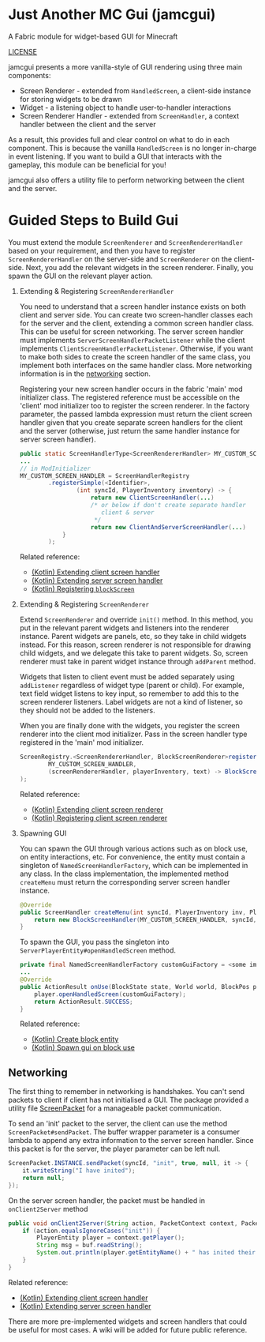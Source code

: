 # Just Another MC Gui (jamcgui)

A Fabric module for widget-based GUI for Minecraft

[LICENSE](LICENSE)

jamcgui presents a more vanilla-style of GUI rendering using
three main components:

- Screen Renderer - extended from `HandledScreen`, a client-side 
instance for storing widgets to be drawn
- Widget - a listening object to handle user-to-handler 
interactions
- Screen Renderer Handler - extended from `ScreenHandler`, a 
context handler between the client and the server

As a result, this provides full and clear control on what
to do in each component. This is because the vanilla
`HandledScreen` is no longer in-charge in event listening. 
If you want to build a GUI that interacts with the gameplay,
this module can be beneficial for you!

jamcgui also offers a utility file to perform networking
between the client and the server. 

# Guided Steps to Build Gui

You must extend the module `ScreenRenderer` and 
`ScreenRendererHandler` based on your requirement, and then
you have to register `ScreenRendererHandler` on the server-side
and `ScreenRenderer` on the client-side. Next, you add the
relevant widgets in the screen renderer. Finally, you
spawn the GUI on the relevant player action.

1. Extending & Registering `ScreenRendererHandler`

    You need to understand that a screen handler instance exists on 
    both client and server side. You can create two screen-handler
    classes each for the server and the client, extending a common 
    screen handler class. This can be useful for screen networking.
    The server screen handler must implements `ServerScreenHandlerPacketListener`
    while the client implements `ClientScreenHandlerPacketListener`.
    Otherwise, if you want to make both sides to create the screen
    handler of the same class, you implement both interfaces on the
    same handler class. More networking information is in the 
    [networking](#networking) section.

    Registering your new screen handler occurs in the fabric
    'main' mod initializer class. The registered reference
    must be accessible on the 'client' mod initializer too
    to register the screen renderer. In the factory parameter, the
    passed lambda expression must return the client screen handler
    given that you create separate screen handlers for the client
    and the server (otherwise, just return the same handler instance
    for server screen handler).
    
    ```java
    public static ScreenHandlerType<ScreenRendererHandler> MY_CUSTOM_SCREEN_HANDLER;
    ...
    // in ModInitializer
    MY_CUSTOM_SCREEN_HANDLER = ScreenHandlerRegistry
            .registerSimple(<Identifier>,
                    (int syncId, PlayerInventory inventory) -> {
                        return new ClientScreenHandler(...)
                        /* or below if don't create separate handler
                           client & server
                         */
                        return new ClientAndServerScreenHandler(...)
                }
            );
    ```
   
   Related reference:
     - [(Kotlin) Extending client screen handler](src/main/kotlin/io/github/yeyu/gui/inventory/ClientInventoryHandler.kt)
     - [(Kotlin) Extending server screen handler](src/main/kotlin/io/github/yeyu/gui/inventory/ServerInventoryHandler.kt)
     - [(Kotlin) Registering `blockScreen`](guitest/src/main/kotlin/Screens.kt)

2. Extending & Registering `ScreenRenderer`

    Extend `ScreenRenderer` and override `init()` method. In
    this method, you put in the relevant parent widgets and
    listeners into the renderer instance. Parent widgets are
    panels, etc, so they take in child widgets instead. 
    For this reason, screen renderer is not responsible
    for drawing child widgets, and we delegate this take to
    parent widgets. So, screen renderer must take in parent
    widget instance through `addParent` method.

    Widgets that listen to client event must be added 
    separately using `addListener` regardless of widget type
    (parent or child). For example, text field widget listens
    to key input, so remember to add this to the screen
    renderer listeners. Label widgets are not a kind of
    listener, so they should not be added to the listeners.

    When you are finally done with the widgets, you register
    the screen renderer into the client mod initializer.
    Pass in the screen handler type registered in the
    'main' mod initializer.
    
    ```java
    ScreenRegistry.<ScreenRendererHandler, BlockScreenRenderer>register(
            MY_CUSTOM_SCREEN_HANDLER,
            (screenRendererHandler, playerInventory, text) -> BlockScreenRenderer(screenRendererHandler, playerInventory, text)
    );
    ```

   Related reference:
     - [(Kotlin) Extending client screen renderer](guitest/src/main/kotlin/BlockScreenRenderer.kt)
     - [(Kotlin) Registering client screen renderer](guitest/src/main/kotlin/Screens.kt)

3. Spawning GUI

    You can spawn the GUI through various actions such as on
    block use, on entity interactions, etc. For convenience,
    the entity must contain a singleton of 
    `NamedScreenHandlerFactory`, which can be implemented in
    any class. In the class implementation, the 
    implemented method `createMenu` must return the
    corresponding server screen handler instance.
    
    ```java
   	@Override
   	public ScreenHandler createMenu(int syncId, PlayerInventory inv, PlayerEntity player) {
   		return new BlockScreenHandler(MY_CUSTOM_SCREEN_HANDLER, syncId, inv);
   	}
    ```
    
    To spawn the GUI, you pass the singleton into 
    `ServerPlayerEntity#openHandledScreen` method.
    
    ```java
    private final NamedScreenHandlerFactory customGuiFactory = <some implemented class>
    ...
    @Override
    public ActionResult onUse(BlockState state, World world, BlockPos pos, PlayerEntity player, Hand hand, BlockHitResult hitResult) {
        player.openHandledScreen(customGuiFactory);
        return ActionResult.SUCCESS;
    }
    ```
   
   Related reference:
     - [(Kotlin) Create block entity ](guitest/src/main/kotlin/GuiBlockEntity.kt)
     - [(Kotlin) Spawn gui on block use ](guitest/src/main/kotlin/GuiBlock.kt)
     

## <a name="networking"></a> Networking

The first thing to remember in networking is
handshakes. You can't send packets to client
if client has not initialised a GUI. The package
provided a utility file [ScreenPacket](src/main/kotlin/io/github/yeyu/packet/ScreenPacket.kt)
for a manageable packet communication.

To send an 'init' packet to the server, the client
can use the method `ScreenPacket#sendPacket`. The
buffer wrapper parameter is a consumer lambda 
to append any extra information to the server
screen handler. Since this packet is for the server, 
the player parameter can be left null.

```java
ScreenPacket.INSTANCE.sendPacket(syncId, "init", true, null, it -> {
    it.writeString("I have inited");
    return null;
});
```

On the server screen handler, the packet
must be handled in `onClient2Server` method

```java
public void onClient2Server(String action, PacketContext context, PacketByteBuf buf) {
    if (action.equalsIgnoreCases("init")) {
        PlayerEntity player = context.getPlayer();
        String msg = buf.readString();
        System.out.println(player.getEntityName() + " has inited their GUI. They says: " + msg);
    }
}
```

Related reference:
  - [(Kotlin) Extending client screen handler](src/main/kotlin/io/github/yeyu/gui/inventory/ClientInventoryHandler.kt)
  - [(Kotlin) Extending server screen handler](src/main/kotlin/io/github/yeyu/gui/inventory/ServerInventoryHandler.kt)

There are more pre-implemented widgets and screen handlers
that could be useful for most cases. A wiki will be added
for future public reference.